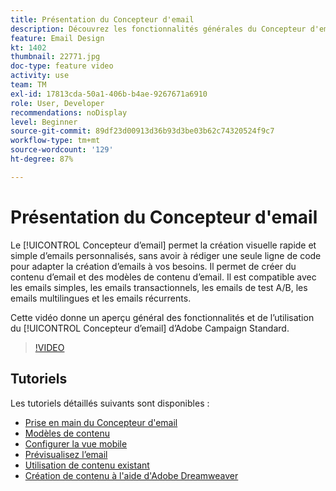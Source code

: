 ```yaml
---
title: Présentation du Concepteur d'email
description: Découvrez les fonctionnalités générales du Concepteur d'email et comment créer entièrement un email.
feature: Email Design
kt: 1402
thumbnail: 22771.jpg
doc-type: feature video
activity: use
team: TM
exl-id: 17813cda-50a1-406b-b4ae-9267671a6910
role: User, Developer
recommendations: noDisplay
level: Beginner
source-git-commit: 89df23d00913d36b93d3be03b62c74320524f9c7
workflow-type: tm+mt
source-wordcount: '129'
ht-degree: 87%

---
```


# Présentation du Concepteur d&#39;email

Le [!UICONTROL Concepteur d’email] permet la création visuelle rapide et simple d’emails personnalisés, sans avoir à rédiger une seule ligne de code pour adapter la création d’emails à vos besoins. Il permet de créer du contenu d’email et des modèles de contenu d’email. Il est compatible avec les emails simples, les emails transactionnels, les emails de test A/B, les emails multilingues et les emails récurrents.

Cette vidéo donne un aperçu général des fonctionnalités et de l’utilisation du [!UICONTROL Concepteur d’email] d’Adobe Campaign Standard.

>[!VIDEO](https://video.tv.adobe.com/v/22771?quality=12&learn=on)

## Tutoriels

Les tutoriels détaillés suivants sont disponibles :

* [Prise en main du Concepteur d&#39;email](/help/designing-content/email-designer/getting-started-with-the-email-designer.md)
* [Modèles de contenu ](/help/designing-content/email-designer/email-content-templates.md)
* [Configurer la vue mobile](/help/designing-content/email-designer/configure-the-mobile-view.md)
* [Prévisualisez l’email](/help/designing-content/email-designer/preview-your-email.md)
* [Utilisation de contenu existant](/help/designing-content/email-designer/working-with-existing-content.md)
* [Création de contenu à l&#39;aide d&#39;Adobe Dreamweaver](/help/designing-content/email-designer/dreamweaver-integration.md)
